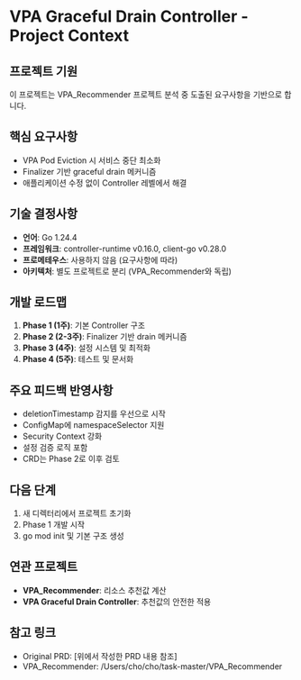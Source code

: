 # VPA Graceful Drain Controller - Project Context

## 프로젝트 기원
이 프로젝트는 VPA_Recommender 프로젝트 분석 중 도출된 요구사항을 기반으로 합니다.

## 핵심 요구사항
- VPA Pod Eviction 시 서비스 중단 최소화
- Finalizer 기반 graceful drain 메커니즘
- 애플리케이션 수정 없이 Controller 레벨에서 해결

## 기술 결정사항
- **언어**: Go 1.24.4
- **프레임워크**: controller-runtime v0.16.0, client-go v0.28.0
- **프로메테우스**: 사용하지 않음 (요구사항에 따라)
- **아키텍처**: 별도 프로젝트로 분리 (VPA_Recommender와 독립)

## 개발 로드맵
1. **Phase 1 (1주)**: 기본 Controller 구조
2. **Phase 2 (2-3주)**: Finalizer 기반 drain 메커니즘
3. **Phase 3 (4주)**: 설정 시스템 및 최적화
4. **Phase 4 (5주)**: 테스트 및 문서화

## 주요 피드백 반영사항
- deletionTimestamp 감지를 우선으로 시작
- ConfigMap에 namespaceSelector 지원
- Security Context 강화
- 설정 검증 로직 포함
- CRD는 Phase 2로 이후 검토

## 다음 단계
1. 새 디렉터리에서 프로젝트 초기화
2. Phase 1 개발 시작
3. go mod init 및 기본 구조 생성

## 연관 프로젝트
- **VPA_Recommender**: 리소스 추천값 계산
- **VPA Graceful Drain Controller**: 추천값의 안전한 적용

## 참고 링크
- Original PRD: [위에서 작성한 PRD 내용 참조]
- VPA_Recommender: /Users/cho/cho/task-master/VPA_Recommender